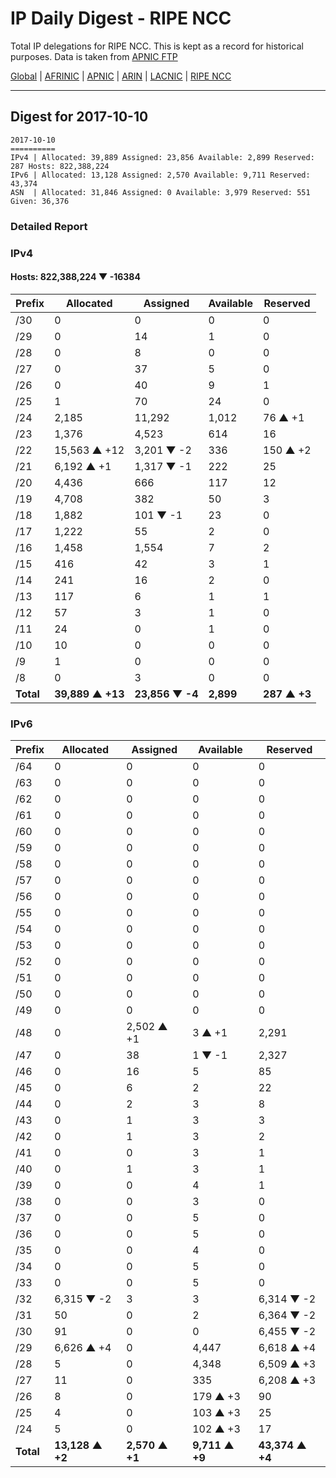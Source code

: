 # IP Daily Digest - RIPE NCC

Total IP delegations for RIPE NCC. This is kept as a record for historical purposes. Data is taken from [APNIC FTP](https://ftp.apnic.net/)

[Global](https://github.com/csmets/IP-Daily-Digest) | [AFRINIC](https://github.com/csmets/IP-Daily-Digest/tree/master/archives/AFRINIC) | [APNIC](https://github.com/csmets/IP-Daily-Digest/tree/master/archives/APNIC) | [ARIN](https://github.com/csmets/IP-Daily-Digest/tree/master/archives/ARIN) | [LACNIC](https://github.com/csmets/IP-Daily-Digest/tree/master/archives/LACNIC) | [RIPE NCC](https://github.com/csmets/IP-Daily-Digest/tree/master/archives/RIPE_NCC)

---

## Digest for 2017-10-10
```
2017-10-10
==========
IPv4 | Allocated: 39,889 Assigned: 23,856 Available: 2,899 Reserved: 287 Hosts: 822,388,224
IPv6 | Allocated: 13,128 Assigned: 2,570 Available: 9,711 Reserved: 43,374
ASN  | Allocated: 31,846 Assigned: 0 Available: 3,979 Reserved: 551 Given: 36,376
```

### Detailed Report

### IPv4

#### Hosts: **822,388,224 ▼ -16384**

| Prefix | Allocated | Assigned | Available | Reserved |
| ----- | ----- | ----- | ----- | ----- |
| /30 | 0 | 0 | 0 | 0 |
| /29 | 0 | 14 | 1 | 0 |
| /28 | 0 | 8 | 0 | 0 |
| /27 | 0 | 37 | 5 | 0 |
| /26 | 0 | 40 | 9 | 1 |
| /25 | 1 | 70 | 24 | 0 |
| /24 | 2,185 | 11,292 | 1,012 | 76 ▲ +1 |
| /23 | 1,376 | 4,523 | 614 | 16 |
| /22 | 15,563 ▲ +12 | 3,201 ▼ -2 | 336 | 150 ▲ +2 |
| /21 | 6,192 ▲ +1 | 1,317 ▼ -1 | 222 | 25 |
| /20 | 4,436 | 666 | 117 | 12 |
| /19 | 4,708 | 382 | 50 | 3 |
| /18 | 1,882 | 101 ▼ -1 | 23 | 0 |
| /17 | 1,222 | 55 | 2 | 0 |
| /16 | 1,458 | 1,554 | 7 | 2 |
| /15 | 416 | 42 | 3 | 1 |
| /14 | 241 | 16 | 2 | 0 |
| /13 | 117 | 6 | 1 | 1 |
| /12 | 57 | 3 | 1 | 0 |
| /11 | 24 | 0 | 1 | 0 |
| /10 | 10 | 0 | 0 | 0 |
| /9 | 1 | 0 | 0 | 0 |
| /8 | 0 | 3 | 0 | 0 |
| **Total** | **39,889 ▲ +13** | **23,856 ▼ -4** | **2,899** | **287 ▲ +3** |

### IPv6

| Prefix | Allocated | Assigned | Available | Reserved |
| ----- | ----- | ----- | ----- | ----- |
| /64 | 0 | 0 | 0 | 0 |
| /63 | 0 | 0 | 0 | 0 |
| /62 | 0 | 0 | 0 | 0 |
| /61 | 0 | 0 | 0 | 0 |
| /60 | 0 | 0 | 0 | 0 |
| /59 | 0 | 0 | 0 | 0 |
| /58 | 0 | 0 | 0 | 0 |
| /57 | 0 | 0 | 0 | 0 |
| /56 | 0 | 0 | 0 | 0 |
| /55 | 0 | 0 | 0 | 0 |
| /54 | 0 | 0 | 0 | 0 |
| /53 | 0 | 0 | 0 | 0 |
| /52 | 0 | 0 | 0 | 0 |
| /51 | 0 | 0 | 0 | 0 |
| /50 | 0 | 0 | 0 | 0 |
| /49 | 0 | 0 | 0 | 0 |
| /48 | 0 | 2,502 ▲ +1 | 3 ▲ +1 | 2,291 |
| /47 | 0 | 38 | 1 ▼ -1 | 2,327 |
| /46 | 0 | 16 | 5 | 85 |
| /45 | 0 | 6 | 2 | 22 |
| /44 | 0 | 2 | 3 | 8 |
| /43 | 0 | 1 | 3 | 3 |
| /42 | 0 | 1 | 3 | 2 |
| /41 | 0 | 0 | 3 | 1 |
| /40 | 0 | 1 | 3 | 1 |
| /39 | 0 | 0 | 4 | 1 |
| /38 | 0 | 0 | 3 | 0 |
| /37 | 0 | 0 | 5 | 0 |
| /36 | 0 | 0 | 5 | 0 |
| /35 | 0 | 0 | 4 | 0 |
| /34 | 0 | 0 | 5 | 0 |
| /33 | 0 | 0 | 5 | 0 |
| /32 | 6,315 ▼ -2 | 3 | 3 | 6,314 ▼ -2 |
| /31 | 50 | 0 | 2 | 6,364 ▼ -2 |
| /30 | 91 | 0 | 0 | 6,455 ▼ -2 |
| /29 | 6,626 ▲ +4 | 0 | 4,447 | 6,618 ▲ +4 |
| /28 | 5 | 0 | 4,348 | 6,509 ▲ +3 |
| /27 | 11 | 0 | 335 | 6,208 ▲ +3 |
| /26 | 8 | 0 | 179 ▲ +3 | 90 |
| /25 | 4 | 0 | 103 ▲ +3 | 25 |
| /24 | 5 | 0 | 102 ▲ +3 | 17 |
| **Total** | **13,128 ▲ +2** | **2,570 ▲ +1** | **9,711 ▲ +9** | **43,374 ▲ +4** |
